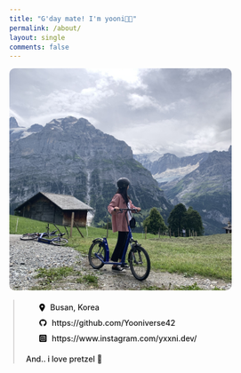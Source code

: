 ```yaml
---
title: "G'day mate! I'm yooni👋🏻"
permalink: /about/
layout: single
comments: false
---
```


<div>
  <img src="../assets/images/IMG_6327.jpg" alt="about_mee" width="400" min-width="600px" itemprop="image" style="border-radius:10px;">
</div>
<div style="border-left: 2px solid rgba(199, 198, 198, 0.7); margin: 0.5em 0 0 0.5em; padding-left: 1.5em; font-weight: 500;">
  <ul class="author__urls social-icons">
    <li style="display: flex; align-items:center;">
      <img src="../assets/images/location-dot-solid.svg" width="10" style="margin: 0.5em 0.7em 0.5em 0;">
      <span>Busan, Korea</span>
    </li>
    <li style="display: flex; align-items:center;">
      <img src="../assets/images/github.svg" width="13" style="margin: 0.5em 0.7em 0.5em 0;">
      <span>https://github.com/Yooniverse42</span>
    </li>
    <li style="display: flex; align-items:center;">
      <img src="../assets/images/square-instagram.svg" width="13" style="margin: 0.5em 0.7em 0.5em 0;">
      <span>https://www.instagram.com/yxxni.dev/</span>
    </li>
  </ul>
  <p>And.. i love pretzel 🥨</p>
</div>